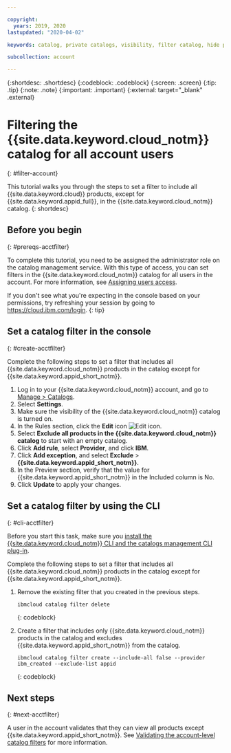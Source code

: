 ```yaml
---

copyright:
  years: 2019, 2020
lastupdated: "2020-04-02"

keywords: catalog, private catalogs, visibility, filter catalog, hide product, catalog filtering

subcollection: account

---
```


{:shortdesc: .shortdesc}
{:codeblock: .codeblock}
{:screen: .screen}
{:tip: .tip}
{:note: .note}
{:important: .important}
{:external: target="_blank" .external}

# Filtering the {{site.data.keyword.cloud_notm}} catalog for all account users
{: #filter-account}

This tutorial walks you through the steps to set a filter to include all {{site.data.keyword.cloud}} products, except for {{site.data.keyword.appid_full}}, in the {{site.data.keyword.cloud_notm}} catalog.
{: shortdesc}

## Before you begin
{: #prereqs-acctfilter}

To complete this tutorial, you need to be assigned the administrator role on the catalog management service. With this type of access, you can set filters in the {{site.data.keyword.cloud_notm}} catalog for all users in the account. For more information, see [Assigning users access](/docs/account?topic=account-catalog-access).

  If you don't see what you're expecting in the console based on your permissions, try refreshing your session by going to https://cloud.ibm.com/login.
  {: tip} 

## Set a catalog filter in the console
{: #create-acctfilter}

Complete the following steps to set a filter that includes all {{site.data.keyword.cloud_notm}} products in the catalog except for {{site.data.keyword.appid_short_notm}}.

1. Log in to your {{site.data.keyword.cloud_notm}} account, and go to [Manage > Catalogs](https://cloud.ibm.com/content-mgmt/catalogs).
1. Select **Settings**.
2. Make sure the visibility of the {{site.data.keyword.cloud_notm}} catalog is turned on.
1. In the Rules section, click the **Edit** icon ![Edit icon](../icons/edit-tagging.svg).
1. Select **Exclude all products in the {{site.data.keyword.cloud_notm}} catalog** to start with an empty catalog.   
1. Click **Add rule**, select **Provider**, and click **IBM**. 
1. Click **Add exception**, and select **Exclude** > **{{site.data.keyword.appid_short_notm}}**.
1. In the Preview section, verify that the value for {{site.data.keyword.appid_short_notm}} in the Included column is No. 
1. Click **Update** to apply your changes. 

## Set a catalog filter by using the CLI 
{: #cli-acctfilter}

Before you start this task, make sure you [install the {{site.data.keyword.cloud_notm}} CLI and the catalogs management CLI plug-in](/docs/account?topic=account-manage-catalog#landing-prereqs).
<br>

Complete the following steps to set a filter that includes all {{site.data.keyword.cloud_notm}} products in the catalog except for {{site.data.keyword.appid_short_notm}}.  
1. Remove the existing filter that you created in the previous steps.
    ```
    ibmcloud catalog filter delete
    ```
    {: codeblock}
    
1. Create a filter that includes only {{site.data.keyword.cloud_notm}} products in the catalog and excludes {{site.data.keyword.appid_short_notm}} from the catalog.
    ```
    ibmcloud catalog filter create --include-all false --provider ibm_created --exclude-list appid
    ```
    {: codeblock}

## Next steps
{: #next-acctfilter}

A user in the account validates that they can view all products except {{site.data.keyword.appid_short_notm}}. See [Validating the account-level catalog filters](/docs/account?topic=account-validate-acctfilter) for more information.


